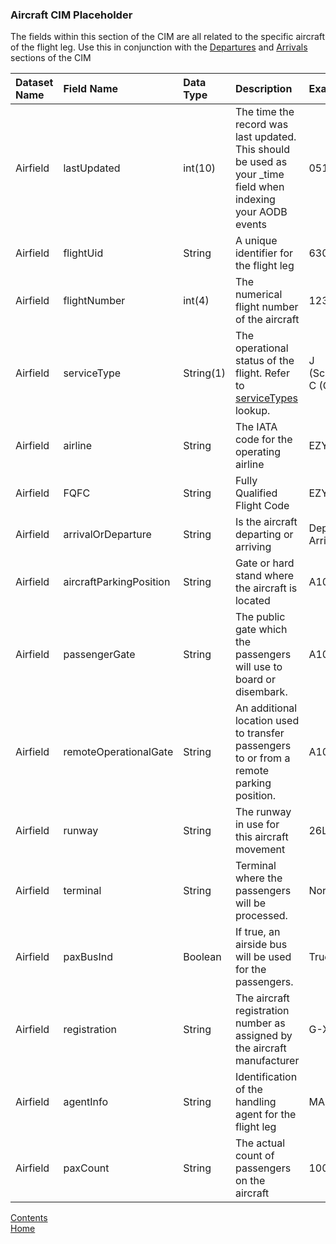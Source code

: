### Aircraft CIM Placeholder

The fields within this section of the CIM are all related to the specific aircraft of the flight leg. Use this in conjunction with the [Departures](./Departures.md) and [Arrivals](./Arrivals.md) sections of the CIM

| Dataset Name  | Field Name  | Data Type | Description | Examples |
|:--------------|:------------|:----------|:------------|:---------|
| Airfield      | lastUpdated | int(10)   | The time the record was last updated. This should be used as your _time field when indexing your AODB events | 0516469200 |
| Airfield      | flightUid   | String    |A unique identifier for the flight leg | 6300189 |
|Airfield|flightNumber|int(4)|The numerical flight number of the aircraft|1234|
|Airfield|serviceType|String(1)|The operational status of the flight. Refer to [serviceTypes](https://github.com/ktugwell/Splunk4Airports/blob/main/lookups/serviceTypes.csv) lookup. | J (Scheduled), C (Charter) |
|Airfield|airline|String|The IATA code for the operating airline|EZY, DY, AA|
|Airfield|FQFC|String|Fully Qualified Flight Code|EZY1234|
|Airfield|arrivalOrDeparture|String|Is the aircraft departing or arriving|Departure, Arrival|
|Airfield|aircraftParkingPosition|String|Gate or hard stand where the aircraft is located|A10|
|Airfield|passengerGate|String|The public gate which the passengers will use to board or disembark.|A10|
|Airfield|remoteOperationalGate|String|An additional location used to transfer passengers to or from a remote parking position.|A10|
|Airfield|runway|String|The runway in use for this aircraft movement|26L|
|Airfield|terminal|String|Terminal where the passengers will be processed.|North, 1, 2, 3|
|Airfield|paxBusInd|Boolean|If true, an airside bus will be used for the passengers.|True, false|
|Airfield|registration|String|The aircraft registration number as assigned by the aircraft manufacturer|G-XWBD|
|Airfield|agentInfo|String|Identification of the handling agent for the flight leg|MA, ALS|
|Airfield|paxCount|String|The actual count of passengers on the aircraft|100|



[Contents](./contents.md)<br />
[Home](./)

